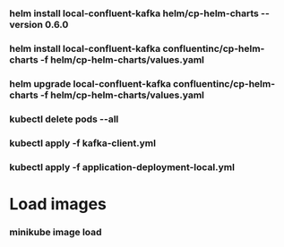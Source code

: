 ### helm install local-confluent-kafka helm/cp-helm-charts --version 0.6.0

### helm install local-confluent-kafka confluentinc/cp-helm-charts -f helm/cp-helm-charts/values.yaml
### helm upgrade local-confluent-kafka confluentinc/cp-helm-charts -f helm/cp-helm-charts/values.yaml

### kubectl delete pods --all

### kubectl apply -f kafka-client.yml
### kubectl apply -f application-deployment-local.yml 

# Load images
### minikube image load
